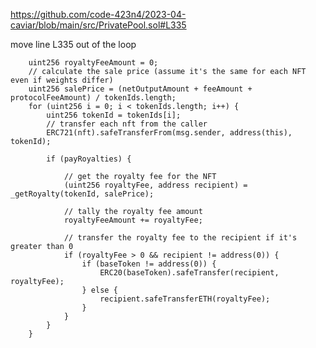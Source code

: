 https://github.com/code-423n4/2023-04-caviar/blob/main/src/PrivatePool.sol#L335

move line L335 out of the loop


        uint256 royaltyFeeAmount = 0;
        // calculate the sale price (assume it's the same for each NFT even if weights differ)
        uint256 salePrice = (netOutputAmount + feeAmount + protocolFeeAmount) / tokenIds.length;
        for (uint256 i = 0; i < tokenIds.length; i++) {
            uint256 tokenId = tokenIds[i];
            // transfer each nft from the caller
            ERC721(nft).safeTransferFrom(msg.sender, address(this), tokenId);

            if (payRoyalties) {

                // get the royalty fee for the NFT
                (uint256 royaltyFee, address recipient) = _getRoyalty(tokenId, salePrice);

                // tally the royalty fee amount
                royaltyFeeAmount += royaltyFee;

                // transfer the royalty fee to the recipient if it's greater than 0
                if (royaltyFee > 0 && recipient != address(0)) {
                    if (baseToken != address(0)) {
                        ERC20(baseToken).safeTransfer(recipient, royaltyFee);
                    } else {
                        recipient.safeTransferETH(royaltyFee);
                    }
                }
            }
        }
